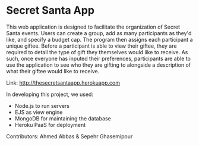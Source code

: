 # Secret Santa App
This web application is designed to facilitate the organization of Secret Santa events. Users can create a group, add as many participants as they'd like, and specify a budget cap. The program then assigns each participant a unique giftee. Before a participant is able to view their giftee, they are required to detail the type of gift they themselves would like to receive. As such, once everyone has inputed their preferences, participants are able to use the application to see who they are gifting to alongside a description of what their giftee would like to receive. 

Link: http://thesecretsantaapp.herokuapp.com

In developing this project, we used:
 - Node.js to run servers
 - EJS as view engine
 - MongoDB for maintaining the database
 - Heroku PaaS for deployment
 
Contributors: Ahmed Abbas & Sepehr Ghasemipour
